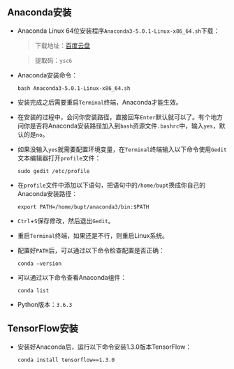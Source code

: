 ## Anaconda安装 ##

-	Anaconda Linux 64位安装程序`Anaconda3-5.0.1-Linux-x86_64.sh`下载：

	>下载地址：[百度云盘](https://pan.baidu.com/s/1w90tNSWkDeb57w6NGpdumw)

	>提取码：`ysc6` 

-	Anaconda安装命令：

    	bash Anaconda3-5.0.1-Linux-x86_64.sh

-	安装完成之后需要重启`Terminal`终端，Anaconda才能生效。

-	在安装的过程中，会问你安装路径，直接回车`Enter`默认就可以了。有个地方问你是否将Anaconda安装路径加入到`bash`资源文件`.bashrc`中，输入`yes`，默认的是`no`。

-	如果没输入`yes`就需要配置环境变量，在`Terminal`终端输入以下命令使用`Gedit`文本编辑器打开`profile`文件：

		sudo gedit /etc/profile

-	在`profile`文件中添加以下语句，把语句中的`/home/bupt`换成你自己的Anaconda安装路径：

		export PATH=/home/bupt/anaconda3/bin:$PATH

-	`Ctrl`+`S`保存修改，然后退出`Gedit`。

-	重启`Terminal`终端，如果还是不行，则重启Linux系统。

-	配置好`PATH`后，可以通过以下命令检查配置是否正确：

		conda –version

-	可以通过以下命令查看Anaconda组件：

		conda list

-	Python版本：`3.6.3`

## TensorFlow安装 ##

-	安装好Anaconda后，运行以下命令安装1.3.0版本TensorFlow：

		conda install tensorflow==1.3.0
